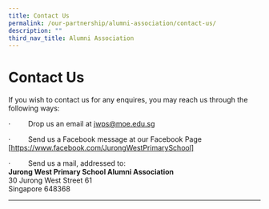```yaml
---
title: Contact Us
permalink: /our-partnership/alumni-association/contact-us/
description: ""
third_nav_title: Alumni Association
---
```

# Contact Us


If you wish to contact us for any enquires, you may reach us through the following ways:

·&nbsp;&nbsp;&nbsp;&nbsp;&nbsp;&nbsp;&nbsp;&nbsp; Drop us an email at [jwps@moe.edu.sg](mailto:jwps@moe.edu.sg)

·&nbsp;&nbsp;&nbsp;&nbsp;&nbsp;&nbsp;&nbsp;&nbsp; Send us a Facebook message at our Facebook Page
[https://www.facebook.com/JurongWestPrimarySchool]

·&nbsp;&nbsp;&nbsp;&nbsp;&nbsp;&nbsp;&nbsp;&nbsp; Send us a mail, addressed to:
<br>
**Jurong West Primary School Alumni Association**
<br>
30 Jurong West Street 61
<br>
Singapore 648368

* * *


